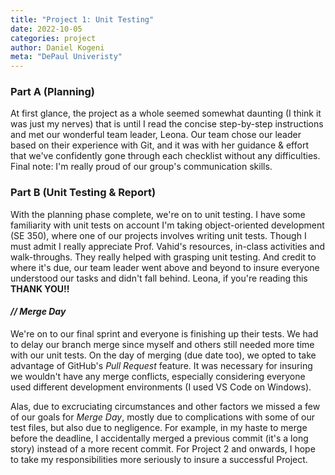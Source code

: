 ```yaml
---
title: "Project 1: Unit Testing"
date: 2022-10-05
categories: project
author: Daniel Kogeni
meta: "DePaul Univeristy"
---
```

### Part A (Planning)
At first glance, the project as a whole seemed somewhat daunting (I think it was just my nerves) that is until I read the concise step-by-step instructions and met our wonderful team leader, Leona. Our team chose our leader based on their experience with Git, and it was with her guidance & effort that we've confidently gone through each checklist without any difficulties. Final note: I'm really proud of our group's communication skills.

### Part B (Unit Testing & Report)
With the planning phase complete, we're on to unit testing. I have some familiarity with unit tests on account I'm taking object-oriented development (SE 350), where one of our projects involves writing unit tests. Though I must admit I really appreciate Prof. Vahid's resources, in-class activities and walk-throughs. They really helped with grasping unit testing. And credit to where it's due, our team leader went above and beyond to insure everyone understood our tasks and didn't fall behind. Leona, if you're reading this **THANK YOU!!**

#### *// Merge Day*
We're on to our final sprint and everyone is finishing up their tests. We had to delay our branch merge since myself and others still needed more time with our unit tests. On the day of merging (due date too), we opted to take advantage of GitHub's *Pull Request* feature. It was necessary for insuring we wouldn't have any merge conflicts, especially considering everyone used different development environments (I used VS Code on Windows).

Alas, due to excruciating circumstances and other factors we missed a few of our goals for *Merge Day*, mostly due to complications with some of our test files, but also due to negligence. For example, in my haste to merge before the deadline, I accidentally merged a previous commit (it's a long story) instead of a more recent commit. For Project 2 and onwards, I hope to take my responsibilities more seriously to insure a successful Project.
